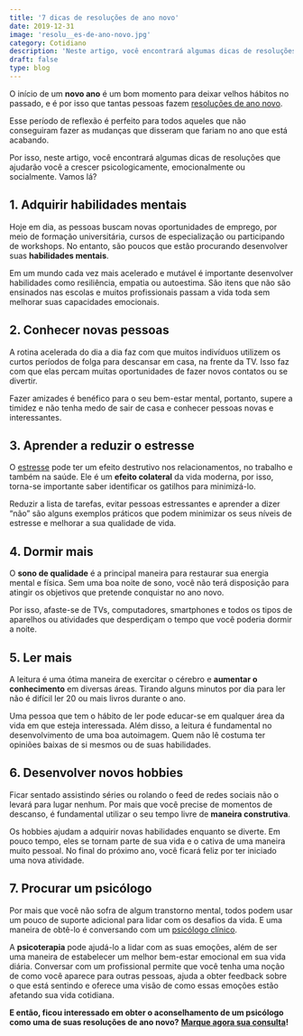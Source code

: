```yaml
---
title: '7 dicas de resoluções de ano novo'
date: 2019-12-31
image: 'resolu__es-de-ano-novo.jpg'
category: Cotidiano
description: 'Neste artigo, você encontrará algumas dicas de resoluções que ajudarão você a crescer psicologicamente, emocionalmente ou socialmente. Vamos lá?'
draft: false
type: blog
---
```


O início de um **novo ano** é um bom momento para deixar velhos hábitos no passado, e é por isso que tantas pessoas fazem [resoluções de ano novo](/como-alcancar-as-resolucoes-de-ano-novo-saiba-como-a-psicologia-pode-te-ajudar/).

Esse período de reflexão é perfeito para todos aqueles que não conseguiram fazer as mudanças que disseram que fariam no ano que está acabando.

Por isso, neste artigo, você encontrará algumas dicas de resoluções que ajudarão você a crescer psicologicamente, emocionalmente ou socialmente. Vamos lá?

## **1. Adquirir habilidades mentais**

Hoje em dia, as pessoas buscam novas oportunidades de emprego, por meio de formação universitária, cursos de especialização ou participando de workshops. No entanto, são poucos que estão procurando desenvolver suas **habilidades mentais**.

Em um mundo cada vez mais acelerado e mutável é importante desenvolver habilidades como resiliência, empatia ou autoestima. São itens que não são ensinados nas escolas e muitos profissionais passam a vida toda sem melhorar suas capacidades emocionais.

## **2. Conhecer novas pessoas**

A rotina acelerada do dia a dia faz com que muitos indivíduos utilizem os curtos períodos de folga para descansar em casa, na frente da TV. Isso faz com que elas percam muitas oportunidades de fazer novos contatos ou se divertir.

Fazer amizades é benéfico para o seu bem-estar mental, portanto, supere a timidez e não tenha medo de sair de casa e conhecer pessoas novas e interessantes.

## **3. Aprender a reduzir o estresse**

O [estresse](/como-lidar-com-situacoes-estressantes/) pode ter um efeito destrutivo nos relacionamentos, no trabalho e também na saúde. Ele é um **efeito colateral** da vida moderna, por isso, torna-se importante saber identificar os gatilhos para minimizá-lo.

Reduzir a lista de tarefas, evitar pessoas estressantes e aprender a dizer “não” são alguns exemplos práticos que podem minimizar os seus níveis de estresse e melhorar a sua qualidade de vida.

## **4. Dormir mais**

O **sono de qualidade** é a principal maneira para restaurar sua energia mental e física. Sem uma boa noite de sono, você não terá disposição para atingir os objetivos que pretende conquistar no ano novo.

Por isso, afaste-se de TVs, computadores, smartphones e todos os tipos de aparelhos ou atividades que desperdiçam o tempo que você poderia dormir a noite.

## **5. Ler mais**

A leitura é uma ótima maneira de exercitar o cérebro e **aumentar o conhecimento** em diversas áreas. Tirando alguns minutos por dia para ler não é difícil ler 20 ou mais livros durante o ano.

Uma pessoa que tem o hábito de ler pode educar-se em qualquer área da vida em que esteja interessada. Além disso, a leitura é fundamental no desenvolvimento de uma boa autoimagem. Quem não lê costuma ter opiniões baixas de si mesmos ou de suas habilidades.

## **6. Desenvolver novos hobbies**

Ficar sentado assistindo séries ou rolando o feed de redes sociais não o levará para lugar nenhum. Por mais que você precise de momentos de descanso, é fundamental utilizar o seu tempo livre de **maneira construtiva**.

Os hobbies ajudam a adquirir novas habilidades enquanto se diverte. Em pouco tempo, eles se tornam parte de sua vida e o cativa de uma maneira muito pessoal. No final do próximo ano, você ficará feliz por ter iniciado uma nova atividade.

## **7. Procurar um psicólogo**

Por mais que você não sofra de algum transtorno mental, todos podem usar um pouco de suporte adicional para lidar com os desafios da vida. E uma maneira de obtê-lo é conversando com um [psicólogo clínico](/pra-que-serve-um-psicologo-clinico/).

A **psicoterapia** pode ajudá-lo a lidar com as suas emoções, além de ser uma maneira de estabelecer um melhor bem-estar emocional em sua vida diária. Conversar com um profissional permite que você tenha uma noção de como você aparece para outras pessoas, ajuda a obter feedback sobre o que está sentindo e oferece uma visão de como essas emoções estão afetando sua vida cotidiana.

**E então, ficou interessado em obter o aconselhamento de um psicólogo como uma de suas resoluções de ano novo?** [**Marque agora sua consulta**](/contato/)**!**
